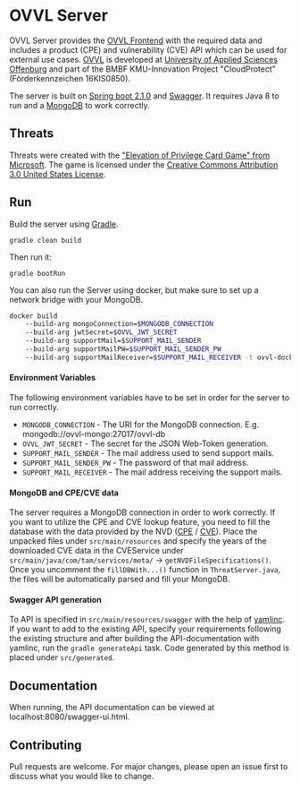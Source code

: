 # OVVL Server

OVVL Server provides the [OVVL Frontend](https://github.com/OVVL-HSO/OVVL-Webapp) with the required data and includes a product (CPE) and vulnerability (CVE) API which can be used for external use cases. 
[OVVL](ovvl.org) is developed at [University of Applied Sciences Offenburg](https://www.hs-offenburg.de/) and part of the BMBF KMU-Innovation Project "CloudProtect" (Förderkennzeichen 16KIS0850).

The server is built on [Spring boot  2.1.0](https://spring.io/blog/2018/10/30/spring-boot-2-1-0) and [Swagger](https://swagger.io/). It requires Java 8 to run and a [MongoDB](https://www.mongodb.com/) to work correctly. 

## Threats

Threats were created with the ["Elevation of Privilege Card Game" from Microsoft](https://www.microsoft.com/en-us/download/details.aspx?id=20303).
The game is licensed under the [Creative Commons Attribution 3.0 United States License](http://creativecommons.org/licenses/by/3.0/us/).

## Run

Build the server using [Gradle](https://gradle.org/).

```gradle clean build```

Then run it:

```gradle bootRun```

You can also run the Server using docker, but make sure to set up a network bridge with your MongoDB.

```bash
docker build 
    --build-arg mongoConnection=$MONGODB_CONNECTION
    --build-arg jwtSecret=$OVVL_JWT_SECRET 
    --build-arg supportMail=$SUPPORT_MAIL_SENDER 
    --build-arg supportMailPW=$SUPPORT_MAIL_SENDER_PW
    --build-arg supportMailReceiver=$SUPPORT_MAIL_RECEIVER -t ovvl-docker .
```

#### Environment Variables

The following environment variables have to be set in order for the server to run correctly.

* ```MONGODB_CONNECTION``` - The URI for the MongoDB connection. E.g. mongodb://ovvl-mongo:27017/ovvl-db
* ```OVVL_JWT_SECRET``` - The secret for the JSON Web-Token generation.
* ```SUPPORT_MAIL_SENDER``` - The mail address used to send support mails.
* ```SUPPORT_MAIL_SENDER_PW``` - The password of that mail address.
* ```SUPPORT_MAIL_RECEIVER``` - The mail address receiving the support mails. 

#### MongoDB and CPE/CVE data

The server requires a MongoDB connection in order to work correctly. If you want to utilize the CPE and CVE lookup feature, you need to fill the database with the data provided by the NVD ([CPE](https://nvd.nist.gov/products/cpe) / [CVE](https://nvd.nist.gov/vuln/data-feeds#JSON_FEED)). Place the unpacked files under ```src/main/resources``` and specify the years of the downloaded CVE data in the CVEService under ```src/main/java/com/tam/services/meta/``` -> ```getNVDFileSpecifications()```. Once you uncomment the ```fillDBWith...()``` function in ```ThreatServer.java```, the files will be automatically parsed and fill your MongoDB. 

#### Swagger API generation

To API is specified in ```src/main/resources/swagger``` with the help of [yamlinc](https://github.com/javanile/yamlinc). If you want to add to the existing API, specify your requirements following the existing structure and after building the API-documentation with yamlinc, run the ```gradle generateApi``` task. Code generated by this method is placed under ```src/generated```.
 

## Documentation

When running, the API documentation can be viewed at localhost:8080/swagger-ui.html.

## Contributing
Pull requests are welcome. For major changes, please open an issue first to discuss what you would like to change.


